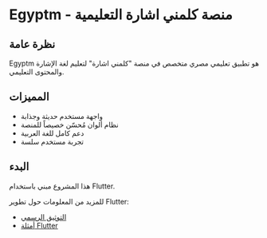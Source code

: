 # Egyptm - منصة كلمني اشارة التعليمية

## نظرة عامة

Egyptm هو تطبيق تعليمي مصري متخصص في منصة "كلمني اشارة" لتعليم لغة الإشارة والمحتوى التعليمي.

## المميزات

- واجهة مستخدم حديثة وجذابة
- نظام ألوان مُحسّن خصيصاً للمنصة
- دعم كامل للغة العربية
- تجربة مستخدم سلسة

## البدء

هذا المشروع مبني باستخدام Flutter.

للمزيد من المعلومات حول تطوير Flutter:
- [التوثيق الرسمي](https://docs.flutter.dev/)
- [أمثلة Flutter](https://docs.flutter.dev/cookbook)
